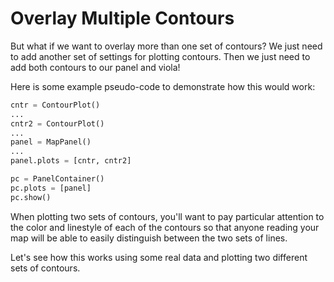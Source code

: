 # Overlay Multiple Contours

But what if we want to overlay more than one set of contours?
We just need to add another set of settings for plotting contours.
Then we just need to add both contours to our panel and viola!

Here is some example pseudo-code to demonstrate how this would work:

```python
cntr = ContourPlot()  
...  
cntr2 = ContourPlot()  
...  
panel = MapPanel()  
...  
panel.plots = [cntr, cntr2]  

pc = PanelContainer()  
pc.plots = [panel]  
pc.show()

```
When plotting two sets of contours, you'll want to pay particular attention
to the color and linestyle of each of the contours so that anyone reading
your map will be able to easily distinguish between the two sets of lines.

Let's see how this works using some real data and plotting two
different sets of contours.